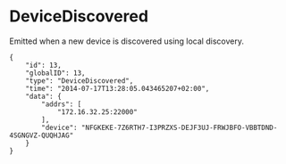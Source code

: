 DeviceDiscovered
================

Emitted when a new device is discovered using local discovery.

``` {.sourceCode .json}
{
    "id": 13,
    "globalID": 13,
    "type": "DeviceDiscovered",
    "time": "2014-07-17T13:28:05.043465207+02:00",
    "data": {
        "addrs": [
            "172.16.32.25:22000"
        ],
        "device": "NFGKEKE-7Z6RTH7-I3PRZXS-DEJF3UJ-FRWJBFO-VBBTDND-4SGNGVZ-QUQHJAG"
    }
}
```
